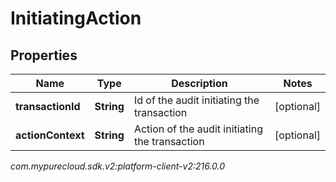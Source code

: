 # InitiatingAction


## Properties

| Name | Type | Description | Notes |
| ------------ | ------------- | ------------- | ------------- |
| **transactionId** | **String** | Id of the audit initiating the transaction |  [optional] |
| **actionContext** | **String** | Action of the audit initiating the transaction |  [optional] |




_com.mypurecloud.sdk.v2:platform-client-v2:216.0.0_
